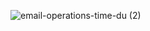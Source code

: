 
![email-operations-time-du (2)](https://github.com/moturiphil/email-tracker/assets/60153430/d2d18e0c-1fb2-4aa7-a788-af209605d21c)
